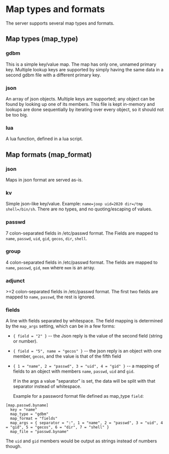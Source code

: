 
# Map types and formats

The server supports several map types and formats.

## Map types (map_type)

### gdbm
  This is a simple key/value map. The map has only one, unnamed primary key.
  Multiple lookup keys are supported by simply having the same data in
  a second gdbm file with a different primary key.

### json
  An array of json objects. Multiple keys are supported; any object can be
  found by looking up one of its members. This file is kept in-memory and
  lookups are done sequentially by iterating over every object, so it
  should not be too big.

### lua
  A lua function, defined in a lua script.

## Map formats (map_format)

### json
  Maps in json format are served as-is.

### kv
  Simple json-like key/value. Example: `name=joop uid=2020 dir=/tmp shell=/bin/sh`.
  There are no types, and no quoting/escaping of values.

### passwd
  7 colon-separated fields in /etc/passwd format. The Fields are mapped to
  `name`, `passwd`, `uid`, `gid`, `gecos`, `dir`, `shell`.

### group
  4 colon-separated fields in /etc/passwd format. The fields are mapped to
  `name`, `passwd`, `gid`, `mem` where `mem` is an array.

### adjunct
  \>=2 colon-separated fields in /etc/passwd format. The first two fields
  are mapped to `name`, `passwd`, the rest is ignored.

### fields
  A line with fields separated by whitespace. The field mapping is determined
  by the `map_args` setting, which can be in a few forms:

- `{ field = "2" }` -- the Json reply is the value of the second field (string or number).
- `{ field = "5", name = "gecos" }` -- the json reply is an object with one member, `gecos`,
  and the value is that of the fifth field
- `{ 1 = "name", 2 = "passwd", 3 = "uid", 4 = "gid" }` -- a mapping of fields to
  an object with members `name`, `passwd`, `uid` and `gid`.

  If in the args a value "separator" is set, the data will be split with that
  separator instead of whitespace.

  Example for a password format file defined as map_type `field`:
```
[map.passwd.byname]
  key = "name"
  map_type = "gdbm"
  map_format = "fields"
  map_args = { separator = ":", 1 = "name", 2 = "passwd", 3 = "uid", 4 = "gid", 5 = "gecos", 6 = "dir", 7 = "shell" }
  map_file = "passwd.byname"
```
  The `uid` and `gid` members would be output as strings instead of numbers though.

